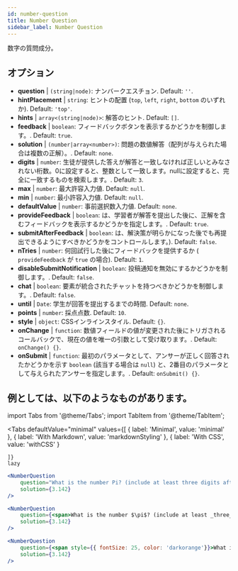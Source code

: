 ```yaml
---
id: number-question 
title: Number Question
sidebar_label: Number Question
---
```


数字の質問成分。

## オプション

* __question__ | `(string|node)`: ナンバークエスチョン. Default: `''`.
* __hintPlacement__ | `string`: ヒントの配置 (`top`, `left`, `right`, `bottom` のいずれか). Default: `'top'`.
* __hints__ | `array<(string|node)>`: 解答のヒント. Default: `[]`.
* __feedback__ | `boolean`: フィードバックボタンを表示するかどうかを制御します。. Default: `true`.
* __solution__ | `(number|array<number>)`: 問題の数値解答（配列が与えられた場合は複数の正解）。. Default: `none`.
* __digits__ | `number`: 生徒が提供した答えが解答と一致しなければ正しいとみなされない桁数。0に設定すると、整数として一致します。nullに設定すると、完全に一致するものを検索します。. Default: `3`.
* __max__ | `number`: 最大許容入力値. Default: `null`.
* __min__ | `number`: 最小許容入力値. Default: `null`.
* __defaultValue__ | `number`: 事前選択数入力値. Default: `none`.
* __provideFeedback__ | `boolean`: は、学習者が解答を提出した後に、正解を含むフィードバックを表示するかどうかを指定します。. Default: `true`.
* __submitAfterFeedback__ | `boolean`: は、解決策が明らかになった後でも再提出できるようにすべきかどうかをコントロールします。). Default: `false`.
* __nTries__ | `number`: 何回試行した後にフィードバックを提供するか ( `provideFeedback` が `true` の場合). Default: `1`.
* __disableSubmitNotification__ | `boolean`: 投稿通知を無効にするかどうかを制御します。. Default: `false`.
* __chat__ | `boolean`: 要素が統合されたチャットを持つべきかどうかを制御します。. Default: `false`.
* __until__ | `Date`: 学生が回答を提出するまでの時間. Default: `none`.
* __points__ | `number`: 採点点数. Default: `10`.
* __style__ | `object`: CSSインラインスタイル. Default: `{}`.
* __onChange__ | `function`: 数値フィールドの値が変更された後にトリガされるコールバックで、現在の値を唯一の引数として受け取ります。. Default: `onChange() {}`.
* __onSubmit__ | `function`: 最初のパラメータとして、アンサーが正しく回答されたかどうかを示す `boolean` (該当する場合は `null`) と、2番目のパラメータとして与えられたアンサーを指定します。. Default: `onSubmit() {}`.


## 例としては、以下のようなものがあります。

import Tabs from '@theme/Tabs';
import TabItem from '@theme/TabItem';

<Tabs
    defaultValue="minimal"
    values={[
        { label: 'Minimal', value: 'minimal' },
        { label: 'With Markdown', value: 'markdownStyling' },
        { label: 'With CSS', value: 'withCSS' }
        
    ]}
    lazy
>

<TabItem value="minimal">

```jsx live
<NumberQuestion
    question="What is the number Pi? (include at least three digits after the decimal point)"
    solution={3.142}
/>
```
</TabItem>

<TabItem value="markdownStyling">

```jsx live
<NumberQuestion
    question={<span>What is the number $\pi$? (include at least _three_ digits after the decimal point)</span>}
    solution={3.142}
/>
```
</TabItem>

<TabItem value="withCSS">

```jsx live
<NumberQuestion
    question={<span style={{ fontSize: 25, color: 'darkorange'}}>What is the number PI - three digits after the period</span>}
    solution={3.142}
/>
```
</TabItem>

</Tabs>
